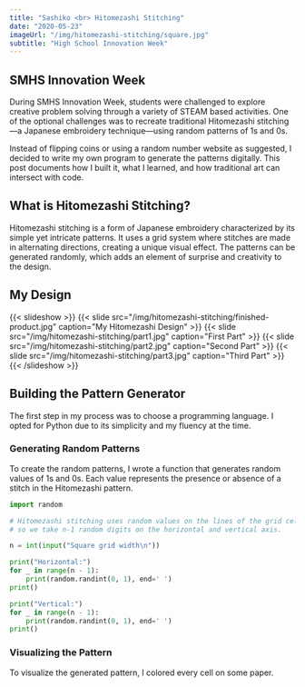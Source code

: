 ```yaml
---
title: "Sashiko <br> Hitomezashi Stitching"
date: "2020-05-23"
imageUrl: "/img/hitomezashi-stitching/square.jpg"
subtitle: "High School Innovation Week"
---
```


## SMHS Innovation Week
During SMHS Innovation Week, students were challenged to explore creative problem solving through a variety of STEAM based activities. One of the optional challenges was to recreate traditional Hitomezashi stitching—a Japanese embroidery technique—using random patterns of 1s and 0s.

Instead of flipping coins or using a random number website as suggested, I decided to write my own program to generate the patterns digitally. This post documents how I built it, what I learned, and how traditional art can intersect with code.

## What is Hitomezashi Stitching?
Hitomezashi stitching is a form of Japanese embroidery characterized by its simple yet intricate patterns. It uses a grid system where stitches are made in alternating directions, creating a unique visual effect. The patterns can be generated randomly, which adds an element of surprise and creativity to the design.

## My Design

{{< slideshow >}}
    {{< slide src="/img/hitomezashi-stitching/finished-product.jpg" caption="My Hitomezashi Design" >}}
    {{< slide src="/img/hitomezashi-stitching/part1.jpg" caption="First Part" >}}
    {{< slide src="/img/hitomezashi-stitching/part2.jpg" caption="Second Part" >}}
    {{< slide src="/img/hitomezashi-stitching/part3.jpg" caption="Third Part" >}}
{{< /slideshow >}}

## Building the Pattern Generator
The first step in my process was to choose a programming language. I opted for Python due to its simplicity and my fluency at the time.

### Generating Random Patterns
To create the random patterns, I wrote a function that generates random values of 1s and 0s. Each value 
represents the presence or absence of a stitch in the Hitomezashi pattern.

```python
import random

# Hitomezashi stitching uses random values on the lines of the grid cells,
# so we take n-1 random digits on the horizontal and vertical axis.

n = int(input("Square grid width\n"))

print("Horizontal:")
for _ in range(n - 1):
    print(random.randint(0, 1), end=' ')
print()

print("Vertical:")
for _ in range(n - 1):
    print(random.randint(0, 1), end=' ')
print()
```

### Visualizing the Pattern
To visualize the generated pattern, I colored every cell on some paper. 